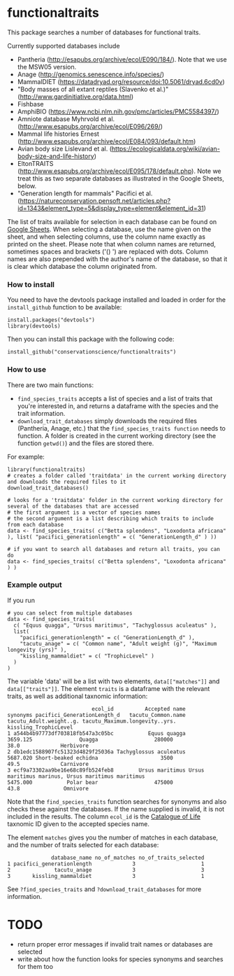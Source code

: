 
#  functionaltraits

This package searches a number of databases for functional traits. 

Currently supported databases include
- Pantheria (http://esapubs.org/archive/ecol/E090/184/). Note that we use the MSW05 version.
- Anage (http://genomics.senescence.info/species/)
- MammalDIET (https://datadryad.org/resource/doi:10.5061/dryad.6cd0v)
- "Body masses of all extant reptiles (Slavenko et al.)" (http://www.gardinitiative.org/data.html)
- Fishbase
- AmphiBIO (https://www.ncbi.nlm.nih.gov/pmc/articles/PMC5584397/)
- Amniote database Myhrvold et al. (http://www.esapubs.org/archive/ecol/E096/269/)
- Mammal life histories Ernest (http://www.esapubs.org/archive/ecol/E084/093/default.htm)
- Avian body size Lislevand et al. (https://ecologicaldata.org/wiki/avian-body-size-and-life-history)
- EltonTRAITS (http://www.esapubs.org/archive/ecol/E095/178/default.php). Note we treat this as two separate databases as illustrated in the Google Sheets, below.
- "Generation length for mammals" Pacifici et al. (https://natureconservation.pensoft.net/articles.php?id=1343&element_type=5&display_type=element&element_id=31)

The list of traits available for selection in each database can be found on [Google Sheets](https://docs.google.com/spreadsheets/d/1-YtnOarUyNURLcGE9p6SdB44hZDAyETQhzZCZYJpFEA/edit?usp=sharing). When selecting a database, use the name given on the sheet, and when selecting columns, use the column name exactly as printed on the sheet. Please note that when column names are returned, sometimes spaces and brackets ('() ') are replaced with dots. Column names are also prepended with the author's name of the database, so that it is clear which database the column originated from.




### How to install
You need to have the devtools package installed and loaded in order for the `install_github` function to be available:
~~~~
install.packages("devtools")
library(devtools)
~~~~

Then you can install this package with the following code:
~~~~
install_github("conservationscience/functionaltraits")
~~~~




### How to use
There are two main functions:
* `find_species_traits` accepts a list of species and a list of traits that you're interested in, and returns a dataframe with the species and the trait information. 
* `download_trait_databases` simply downloads the required files (Pantheria, Anage, etc.) that the `find_species_traits function` needs to function. A folder is created in the current working directory (see the function `getwd()`) and the files are stored there.

For example:
~~~~
library(functionaltraits)
# creates a folder called 'traitdata' in the current working directory and downloads the required files to it
download_trait_databases()

# looks for a 'traitdata' folder in the current working directory for several of the databases that are accessed
# the first argument is a vector of species names
# the second argument is a list describing which traits to include from each database
data <- find_species_traits( c("Betta splendens", "Loxodonta africana" ), list( "pacifici_generationlength" = c( "GenerationLength_d" ) ))

# if you want to search all databases and return all traits, you can do 
data <- find_species_traits( c("Betta splendens", "Loxodonta africana" ) )

~~~~


### Example output
If you run

~~~~
# you can select from multiple databases
data <- find_species_traits(
  c( "Equus quagga", "Ursus maritimus", "Tachyglossus aculeatus" ),
  list( 
    "pacifici_generationlength" = c( "GenerationLength_d" ),
    "tacutu_anage" = c( "Common name", "Adult weight (g)", "Maximum longevity (yrs)" ),
    "kissling_mammaldiet" = c( "TrophicLevel" )
  )
)
~~~~

The variable 'data' will be a list with two elements, `data[["matches"]]` and `data[["traits"]]`. The element `traits` is a dataframe with the relevant traits, as well as additional taxnomic information:
~~~~
                           ecol_id          Accepted name                                           synonyms pacifici_GenerationLength_d   tacutu_Common.name tacutu_Adult.weight..g. tacutu_Maximum.longevity..yrs. kissling_TrophicLevel
1 a544b4b97773df703818fb547a3c05bc           Equus quagga                                                                       3659.125               Quagga                  280000                           38.0             Herbivore
2 db1edc1588907fc51323d4829f25036a Tachyglossus aculeatus                                                                       5687.020 Short-beaked echidna                    3500                           49.5             Carnivore
3 ecf9a73302aa9be16e68c89fb524feb8        Ursus maritimus Ursus maritimus marinus, Ursus maritimus maritimus                    5475.000           Polar bear                  475000                           43.8              Omnivore
~~~~


Note that the `find_species_traits` function searches for synonyms and also checks these against the databases. If the name supplied is invalid, it is not included in the results. The column `ecol_id` is the [Catalogue of Life](http://www.catalogueoflife.org/) taxnomic ID given to the accepted species name.

The element `matches` gives you the number of matches in each database, and the number of traits selected for each database:
~~~~
              database_name no_of_matches no_of_traits_selected
1 pacifici_generationlength             3                     1
2              tacutu_anage             3                     3
3       kissling_mammaldiet             3                     1
~~~~

See `?find_species_traits` and `?download_trait_databases` for more information. 


# TODO
- return proper error messages if invalid trait names or databases are selected
- write about how the function looks for species synonyms and searches for them too
